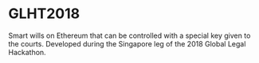 # GLHT2018
Smart wills on Ethereum that can be controlled with a special key given to the courts. Developed during the Singapore leg of the 2018 Global Legal Hackathon. 
